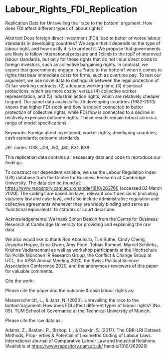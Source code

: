 # Labour_Rights_FDI_Replication
Replication Data for Unravelling the `race to the bottom' argument: How does FDI affect different types of labour rights?

Abstract
Does foreign direct investment (FDI) lead to better or worse labour standards in developing countries? We argue that it depends on the type of labour right, and how costly it is to protect it. We propose that governments are likely to follow international pressure and ?climb to the top? of improved labour standards, but only for those rights that do not incur direct costs to foreign investors, such as collective bargaining rights. In contrast, we expect that governments engage in a ?race to the bottom? when it comes to rights that bear immediate costs for firms, such as overtime pay. To test our argument, we use novel data to distinguish between the legal protection of (1) fair working contracts, (2) adequate working time, (3) dismissal protections, which are more costly; versus (4) collective worker representation, and (5) industrial action rights, which are relatively cheaper to grant. Our panel data analysis for 75 developing countries (1982-2010) shows that higher FDI stock and flow is indeed connected to better protection of  collective rights, while FDI flow is connected to a decline in relatively expensive outcome rights. These results remain robust across a range of model specifications.

Keywords: Foreign direct investment; worker rights; developing countries; cash standards; outcome standards

JEL codes: G38, J08, J50, J80, K31, K38


This replication data contains all necessary data and code to reproduce our findings. 

To construct our dependent variable, we use the Labour Regulation Index (LRI) database from the Centre for Business Research at Cambridge University. The data can be found at: https://www.repository.cam.ac.uk/handle/1810/263766 (accessed 02 March 2020). The codings are based on laws, relevant court decisions (including statutory law and case law), and also include administrative regulation and collective agreements whenever they are widely binding and serve as ‘functional equivalents’ to statutes or court decisions. 


Acknowledgements:
We thank Simon Deakin from the Centre for Business Research at Cambridge University for providing and explaining the raw data. 

We also would like to thank Rod Abouharb, Tim  Büthe, Cindy Cheng, Josepha Hoppe, Erica Owen, Amy Pond, Tobias Rommel, Marcel Schliebs, Krishna Vadlamannati as well as workshop participants at the Hochschule für Politik München IR  Research  Group, the Conflict \& Change Group at UCL, the APSA Annual Meeting 2020, the Swiss Political Science Association Conference 2020, and the anonymous reviewers of this paper for valuable comments.


Cite the work: 

Please cite the paper and the outcome & cash labour rights as:

Messerschmidt, L., & Janz, N. (2020). Unravelling the'race to the bottom'argument: How does FDI affect different types of labour rights? (No. 05). TUM School of Governance at the Technical University of Munich.

Please cite the raw data as:

Adams, Z., Bastani, P., Bishop, L., & Deakin, S. (2017). The CBR-LRI Dataset: Methods, Prop- erties & Potential of Leximetric Coding of Labour Laws. International Journal of Comparative Labour Law and Industrial Relations. (Available at https://www.repository.cam.ac.uk/ handle/1810/262929)

